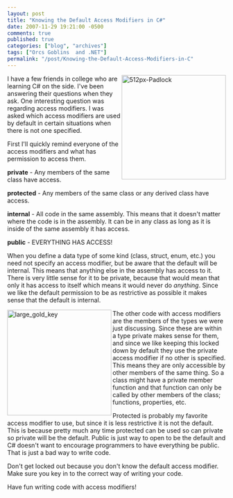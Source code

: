 ```yaml
---
layout: post
title: "Knowing the Default Access Modifiers in C#"
date: 2007-11-29 19:21:00 -0500
comments: true
published: true
categories: ["blog", "archives"]
tags: ["Orcs Goblins  and .NET"]
permalink: "/post/Knowing-the-Default-Access-Modifiers-in-C"
---
```

<!-- more -->

<p><a title="512px-Padlock" href="http://www.flickr.com/photos/67369333@N00/2073859235/"><img src="http://static.flickr.com/2261/2073859235_f55f9f639e.jpg" border="0" alt="512px-Padlock" width="240" height="240" align="right" /></a>I have a few friends in college who are learning C# on the side. I've been answering their questions when they ask. One interesting question was regarding access modifiers. I was asked which access modifiers are used by default in certain situations when there is not one specified.</p>
<p>First I'll quickly remind everyone of the access modifiers and what has permission to access them.</p>
<p><strong>private</strong> - Any members of the same class have access.</p>
<p><strong>protected</strong> - Any members of the same class or any derived class have access.</p>
<p><strong>internal</strong> - All code in the same assembly. This means that it doesn't matter where the code is in the assembly. It can be in any class as long as it is inside of the same assembly it has access.</p>
<p><strong>public</strong> - EVERYTHING HAS ACCESS!</p>
<p>When you define a data type of some kind (class, struct, enum, etc.) you need not specify an access modifier, but be aware that the default will be internal. This means that anything else in the assembly has access to it. There is very little sense for it to be private, because that would mean that only it has access to itself which means it would never do <em>anything</em>. Since we like the default permission to be as restrictive as possible it makes sense that the default is internal.</p>
<p><img src="http://static.flickr.com/2135/2074651220_b0da9298bc.jpg" border="0" alt="large_gold_key" width="240" height="243" align="left" />The other code with access modifiers are the members of the types we were just discussing. Since these are within a type private makes sense for them, and since we like keeping this locked down by default they use the private access modifier if no other is specified. This means they are only accessible by other members of the same thing. So a class might have a private member function and that function can only be called by other members of the class; functions, properties, etc.</p>
<p>Protected is probably my favorite access modifier to use, but since it is less restrictive it is not the default. This is because pretty much any time protected can be used so can private so private will be the default. Public is just way to open to be the default and C# doesn't want to encourage programmers to have everything be public. That is just a bad way to write code.</p>
<p>Don't get locked out because you don't know the default access modifier. Make sure you key in to the correct way of writing your code.</p>
<p>Have fun writing code with access modifiers!</p>

